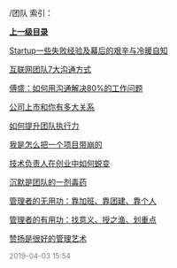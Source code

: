 /团队 索引：


**[上一级目录](/index.md)**

[Startup一些失败经验及幕后的艰辛与冷暖自知](/团队/Startup一些失败经验及幕后的艰辛与冷暖自知.md)

[互联网团队7大沟通方式](/团队/互联网团队7大沟通方式.md)

[傅盛：如何用沟通解决80%的工作问题](/团队/傅盛：如何用沟通解决80%的工作问题.md)

[公司上市和你有多大关系](/团队/公司上市和你有多大关系.md)

[如何提升团队执行力](/团队/如何提升团队执行力.md)

[我是怎么把一个项目带崩的](/团队/我是怎么把一个项目带崩的.md)

[技术负责人在创业中如何蜕变](/团队/技术负责人在创业中如何蜕变.md)

[沉默是团队的一剂毒药](/团队/沉默是团队的一剂毒药.md)

[管理者的无用功：靠加班、靠团建、靠个人](/团队/管理者的无用功：靠加班、靠团建、靠个人.md)

[管理者的有用功：找意义、授之渔、划重点](/团队/管理者的有用功：找意义、授之渔、划重点.md)

[赞扬是很好的管理艺术](/团队/赞扬是很好的管理艺术.md)


<font size=2 color='grey'> 2019-04-03 15:54 </font>